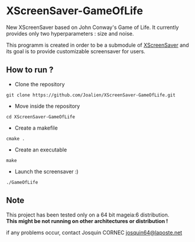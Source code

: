 # XScreenSaver-GameOfLife
New XScreenSaver based on John Conway's Game of Life. It currently provides only two hyperparameters : size and noise.

This programm is created in order to be a submodule of [XScreenSaver](https://github.com/porridge/xscreensaver) and its goal is to provide customizable screensaver for users.

## How to run ?

* Clone the repository  
 ```
git clone https://github.com/Joalien/XScreenSaver-GameOfLife.git
 ```
 
 * Move inside the repository  
``` 
cd XScreenSaver-GameOfLife 
```

 * Create a makefile  
 ```
 cmake .
 ```
 
 * Create an executable  
 ```
 make
 ```
 
 * Launch the screensaver :)
 ```
 ./GameOfLife
 ```

## Note  

This project has been tested only on a 64 bit mageia:6 distribution.  
**This might be not running on other architectures or distribution !**  

if any problems occur, contact Josquin CORNEC <josquin64@laposte.net>
